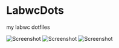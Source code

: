 # LabwcDots
my labwc dotfiles

![Screenshot](https://github.com/antomfdez/LabwcDots/blob/main/assets/cherry.png)
![Screenshot](https://github.com/antomfdez/LabwcDots/blob/main/assets/powermenu.png)
![Screenshot](https://github.com/antomfdez/LabwcDots/blob/main/assets/rofi.png)
